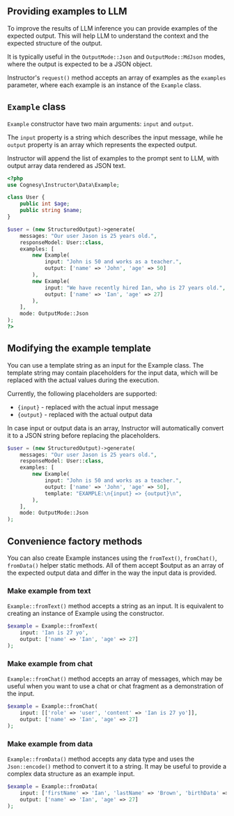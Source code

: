 ## Providing examples to LLM

To improve the results of LLM inference you can provide examples of the expected output.
This will help LLM to understand the context and the expected structure of the output.

It is typically useful in the `OutputMode::Json` and `OutputMode::MdJson` modes, where the output
is expected to be a JSON object.

Instructor's `request()` method accepts an array of examples as the `examples` parameter,
where each example is an instance of the `Example` class.


## `Example` class

`Example` constructor have two main arguments: `input` and `output`.

The `input` property is  a string which describes the input message, while he `output`
property is an array which represents the expected output.

Instructor will append the list of examples to the prompt sent to LLM, with output
array data rendered as JSON text.

```php
<?php
use Cognesy\Instructor\Data\Example;

class User {
    public int $age;
    public string $name;
}

$user = (new StructuredOutput)->generate(
    messages: "Our user Jason is 25 years old.",
    responseModel: User::class,
    examples: [
        new Example(
            input: "John is 50 and works as a teacher.",
            output: ['name' => 'John', 'age' => 50]
        ),
        new Example(
            input: "We have recently hired Ian, who is 27 years old.",
            output: ['name' => 'Ian', 'age' => 27]
        ),
    ],
    mode: OutputMode::Json
);
?>
```

## Modifying the example template

You can use a template string as an input for the Example class. The template string
may contain placeholders for the input data, which will be replaced with the actual
values during the execution.

Currently, the following placeholders are supported:
 - `{input}` - replaced with the actual input message
 - `{output}` - replaced with the actual output data

In case input or output data is an array, Instructor will automatically convert it to
a JSON string before replacing the placeholders.

```php
$user = (new StructuredOutput)->generate(
    messages: "Our user Jason is 25 years old.",
    responseModel: User::class,
    examples: [
        new Example(
            input: "John is 50 and works as a teacher.",
            output: ['name' => 'John', 'age' => 50],
            template: "EXAMPLE:\n{input} => {output}\n",
        ),
    ],
    mode: OutputMode::Json
);
```


## Convenience factory methods

You can also create Example instances using the `fromText()`, `fromChat()`, `fromData()`
helper static methods. All of them accept $output as an array of the expected output data
and differ in the way the input data is provided.

### Make example from text

`Example::fromText()` method accepts a string as an input. It is equivalent to creating
an instance of Example using the constructor.

```php
$example = Example::fromText(
    input: 'Ian is 27 yo',
    output: ['name' => 'Ian', 'age' => 27]
);
```

### Make example from chat

`Example::fromChat()` method accepts an array of messages, which may be useful when
you want to use a chat or chat fragment as a demonstration of the input.

```php
$example = Example::fromChat(
    input: [['role' => 'user', 'content' => 'Ian is 27 yo']],
    output: ['name' => 'Ian', 'age' => 27]
);
```

### Make example from data

`Example::fromData()` method accepts any data type and uses the `Json::encode()` method to
convert it to a string. It may be useful to provide a complex data structure as an example
input.

```php
$example = Example::fromData(
    input: ['firstName' => 'Ian', 'lastName' => 'Brown', 'birthData' => '1994-01-01'],
    output: ['name' => 'Ian', 'age' => 27]
);
```
